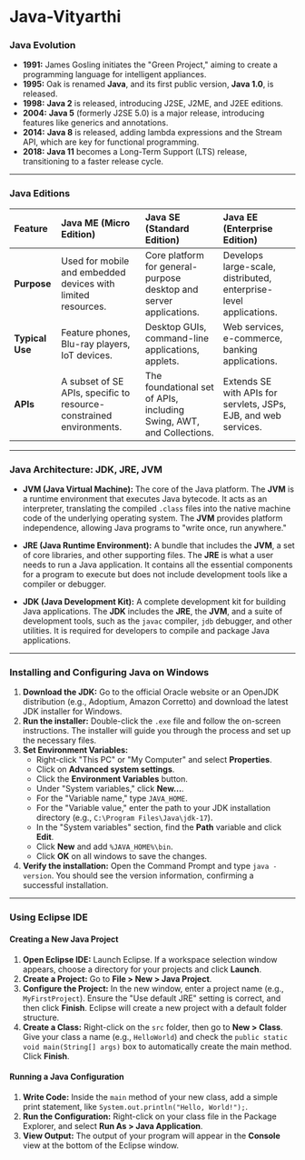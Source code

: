 # Java-Vityarthi

### Java Evolution
* **1991:** James Gosling initiates the "Green Project," aiming to create a programming language for intelligent appliances.
* **1995:** Oak is renamed **Java**, and its first public version, **Java 1.0**, is released.
* **1998:** **Java 2** is released, introducing J2SE, J2ME, and J2EE editions.
* **2004:** **Java 5** (formerly J2SE 5.0) is a major release, introducing features like generics and annotations.
* **2014:** **Java 8** is released, adding lambda expressions and the Stream API, which are key for functional programming.
* **2018:** **Java 11** becomes a Long-Term Support (LTS) release, transitioning to a faster release cycle.

***

### Java Editions
| Feature | Java ME (Micro Edition) | Java SE (Standard Edition) | Java EE (Enterprise Edition) |
| :--- | :--- | :--- | :--- |
| **Purpose** | Used for mobile and embedded devices with limited resources. | Core platform for general-purpose desktop and server applications. | Develops large-scale, distributed, enterprise-level applications. |
| **Typical Use** | Feature phones, Blu-ray players, IoT devices. | Desktop GUIs, command-line applications, applets. | Web services, e-commerce, banking applications. |
| **APIs** | A subset of SE APIs, specific to resource-constrained environments. | The foundational set of APIs, including Swing, AWT, and Collections. | Extends SE with APIs for servlets, JSPs, EJB, and web services. |

***

### Java Architecture: JDK, JRE, JVM

* **JVM (Java Virtual Machine):** The core of the Java platform. The **JVM** is a runtime environment that executes Java bytecode. It acts as an interpreter, translating the compiled `.class` files into the native machine code of the underlying operating system. The **JVM** provides platform independence, allowing Java programs to "write once, run anywhere."

* **JRE (Java Runtime Environment):** A bundle that includes the **JVM**, a set of core libraries, and other supporting files. The **JRE** is what a user needs to run a Java application. It contains all the essential components for a program to execute but does not include development tools like a compiler or debugger.

* **JDK (Java Development Kit):** A complete development kit for building Java applications. The **JDK** includes the **JRE**, the **JVM**, and a suite of development tools, such as the `javac` compiler, `jdb` debugger, and other utilities. It is required for developers to compile and package Java applications.



***

### Installing and Configuring Java on Windows

1.  **Download the JDK:** Go to the official Oracle website or an OpenJDK distribution (e.g., Adoptium, Amazon Corretto) and download the latest JDK installer for Windows.
2.  **Run the installer:** Double-click the `.exe` file and follow the on-screen instructions. The installer will guide you through the process and set up the necessary files.
3.  **Set Environment Variables:**
    * Right-click "This PC" or "My Computer" and select **Properties**.
    * Click on **Advanced system settings**.
    * Click the **Environment Variables** button.
    * Under "System variables," click **New...**.
    * For the "Variable name," type `JAVA_HOME`.
    * For the "Variable value," enter the path to your JDK installation directory (e.g., `C:\Program Files\Java\jdk-17`).
    * In the "System variables" section, find the **Path** variable and click **Edit**.
    * Click **New** and add `%JAVA_HOME%\bin`.
    * Click **OK** on all windows to save the changes.
4.  **Verify the installation:** Open the Command Prompt and type `java -version`. You should see the version information, confirming a successful installation.



***

### Using Eclipse IDE

#### Creating a New Java Project

1.  **Open Eclipse IDE:** Launch Eclipse. If a workspace selection window appears, choose a directory for your projects and click **Launch**.
2.  **Create a Project:** Go to **File > New > Java Project**.
3.  **Configure the Project:** In the new window, enter a project name (e.g., `MyFirstProject`). Ensure the "Use default JRE" setting is correct, and then click **Finish**. Eclipse will create a new project with a default folder structure.
4.  **Create a Class:** Right-click on the `src` folder, then go to **New > Class**. Give your class a name (e.g., `HelloWorld`) and check the `public static void main(String[] args)` box to automatically create the main method. Click **Finish**.



#### Running a Java Configuration

1.  **Write Code:** Inside the `main` method of your new class, add a simple print statement, like `System.out.println("Hello, World!");`.
2.  **Run the Configuration:** Right-click on your class file in the Package Explorer, and select **Run As > Java Application**.
3.  **View Output:** The output of your program will appear in the **Console** view at the bottom of the Eclipse window.



